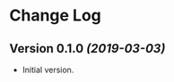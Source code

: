 Change Log
==========

Version 0.1.0 *(2019-03-03)*
----------------------------

 * Initial version.
